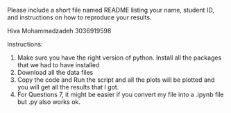 Please include a short file named README listing your name, student ID, and instructions on how to reproduce your results.

Hiva Mohammadzadeh
3036919598


Instructions: 
1. Make sure you have the right version of python. Install all the packages that we had to have installed 
2. Download all the data files 
3. Copy the code and Run the script and all the plots will be plotted and you will get all the results that I got. 
4. For Questions 7, it might be easier if you convert my file into a .ipynb file but .py also works ok. 
